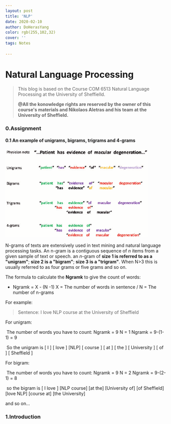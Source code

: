 ```yaml
---
layout: post
title: 'NLP'
date: 2020-02-10
author: DoHerasYang
color: rgb(255,102,32)
cover: ''
tags: Notes

---
```


# Natural Language Processing



> This blog is based on the Course COM 6513 Natural Language Processing at the University of Sheffielld. 
>
> **@All the konowledge rights are reserved by the owner of this course's materials and Nikolaos Aletras and his team at the University of Sheffield.**

### 0.Assignment

#### 0.1 An example of unigrams, bigrams, trigrams and 4-grams 

![An-example-of-unigrams-bigrams-trigrams-and-4-grams-extracted-from-the-clinical-phrase](/Pictures/NLP/An-example-of-unigrams-bigrams-trigrams-and-4-grams-extracted-from-the-clinical-phrase.png)

N-grams of texts are extensively used in text mining and natural language processing tasks. An n-gram is a contiguous sequence of *n* items from a given sample of text or speech. an *n*-gram of **size 1 is referred to as a "unigram"**; **size 2 is a "bigram"**; **size 3 is a "trigram"**. When N>3 this is usually referred to as four grams or five grams and so on.

The formula to calculate the **Ngramk** to give the count of words:

+ Ngramk = X - (N -1)						X = The number of words in sentence / N = The number of n-grams 

For example:

>  Sentence:    I love NLP course at the University of Sheffield

For unigram:

​	The number of words you have to count:     Ngramk = 9	N = 1	Ngramk = 9-(1-1) = 9

​	So the unigram is [ I ] [ love ] [NLP] [ course ] [ at ] [ the ] [ University ] [ of ] [ Sheffield ]

For bigram:

​	The number of words you have to count:     Ngramk = 9	N = 2	Ngramk = 9-(2-1) = 8

​	so the bigram is [ I love ] [NLP course] [at the] [University of] [of Sheffield] [love NLP] [course at] [the University]	

and so on...







### 1.Introduction

